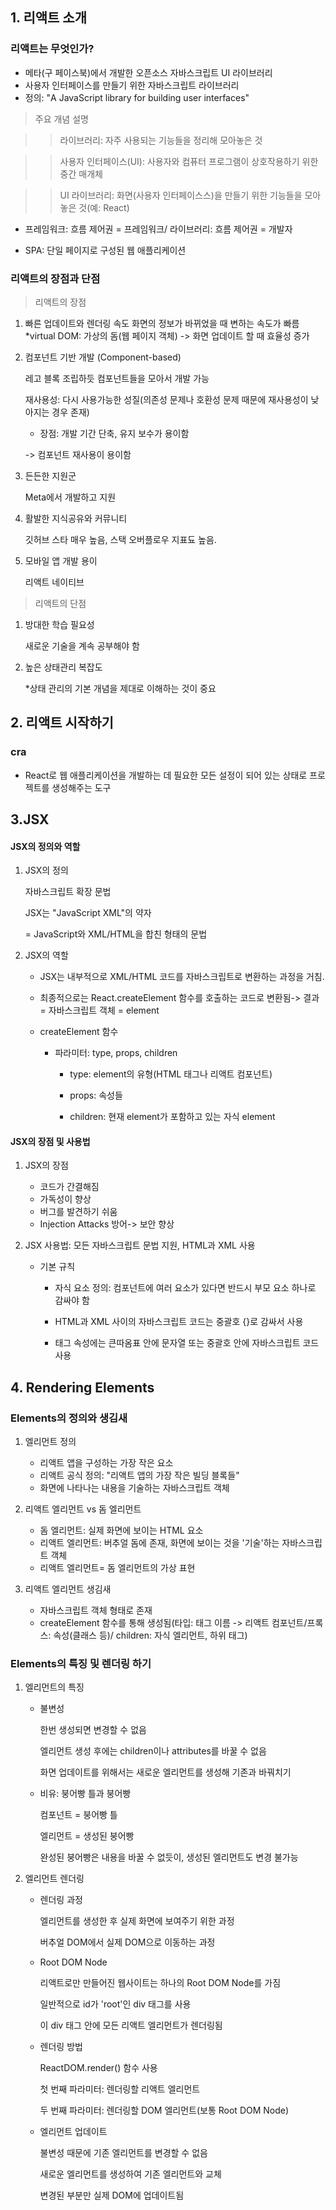 ## 1. 리액트 소개

### 리액트는 무엇인가?

- 메타(구 페이스북)에서 개발한 오픈소스 자바스크립트 UI 라이브러리
- 사용자 인터페이스를 만들기 위한 자바스크립트 라이브러리
- 정의: "A JavaScript library for building user interfaces"

> 주요 개념 설명

> > 라이브러리: 자주 사용되는 기능들을 정리해 모아놓은 것

> > 사용자 인터페이스(UI): 사용자와 컴퓨터 프로그램이 상호작용하기 위한 중간 매개체

> > UI 라이브러리: 화면(사용자 인터페이스스)을 만들기 위한 기능들을 모아놓은 것(예: React)

- 프레임워크: 흐름 제어권 = 프레임워크/ 라이브러리: 흐름 제어권 = 개발자

- SPA: 단일 페이지로 구성된 웹 애플리케이션

### 리액트의 장점과 단점

> 리액트의 장점

1. 빠른 업데이트와 렌더링 속도
   화면의 정보가 바뀌었을 때 변하는 속도가 빠름
   \*virtual DOM: 가상의 돔(웹 페이지 객체) -> 화면 업데이트 할 때 효율성 증가

2. 컴포넌트 기반 개발 (Component-based)

   레고 블록 조립하듯 컴포넌트들을 모아서 개발 가능

   재사용성: 다시 사용가능한 성질(의존성 문제나 호환성 문제 때문에 재사용성이 낮아지는 경우 존재)

   - 장점: 개발 기간 단축, 유지 보수가 용이함

   -> 컴포넌트 재사용이 용이함

3. 든든한 지원군

   Meta에서 개발하고 지원

4. 활발한 지식공유와 커뮤니티

   깃허브 스타 매우 높음, 스택 오버플로우 지표됴 높음.

5. 모바일 앱 개발 용이

   리액트 네이티브

> 리액트의 단점

1. 방대한 학습 필요성

   새로운 기술을 계속 공부해야 함

2. 높은 상태관리 복잡도

   \*상태 관리의 기본 개념을 제대로 이해하는 것이 중요

## 2. 리액트 시작하기

### cra

- React로 웹 애플리케이션을 개발하는 데 필요한 모든 설정이 되어 있는 상태로 프로젝트를 생성해주는 도구

## 3.JSX

#### JSX의 정의와 역할

1. JSX의 정의

   자바스크립트 확장 문법

   JSX는 "JavaScript XML"의 약자

   = JavaScript와 XML/HTML을 합친 형태의 문법

2. JSX의 역할

   - JSX는 내부적으로 XML/HTML 코드를 자바스크립트로 변환하는 과정을 거침.

   - 최종적으로는 React.createElement 함수를 호출하는 코드로 변환됨-> 결과 = 자바스크립트 객체 = element

   - createElement 함수

     - 파라미터: type, props, children

       - type: element의 유형(HTML 태그나 리액트 컴포넌트)

       - props: 속성들

       - children: 현재 element가 포함하고 있는 자식 element

#### JSX의 장점 및 사용법

1. JSX의 장점

   - 코드가 간결해짐
   - 가독성이 향상
   - 버그를 발견하기 쉬움
   - Injection Attacks 방어-> 보안 향상

2. JSX 사용법: 모든 자바스크립트 문법 지원, HTML과 XML 사용

   - 기본 규칙

     - 자식 요소 정의: 컴포넌트에 여러 요소가 있다면 반드시 부모 요소 하나로 감싸야 함

     - HTML과 XML 사이의 자바스크립트 코드는 중괄호 {}로 감싸서 사용

     - 태그 속성에는 큰따옴표 안에 문자열 또는 중괄호 안에 자바스크립트 코드 사용

## 4. Rendering Elements

### Elements의 정의와 생김새

1. 엘리먼트 정의

   - 리액트 앱을 구성하는 가장 작은 요소
   - 리액트 공식 정의: "리액트 앱의 가장 작은 빌딩 블록들"
   - 화면에 나타나는 내용을 기술하는 자바스크립트 객체

2. 리액트 엘리먼트 vs 돔 엘리먼트

   - 돔 엘리먼트: 실제 화면에 보이는 HTML 요소
   - 리액트 엘리먼트: 버추얼 돔에 존재, 화면에 보이는 것을 '기술'하는 자바스크립트 객체
   - 리액트 엘리먼트= 돔 엘리먼트의 가상 표현

3. 리액트 엘리먼트 생김새
   - 자바스크립트 객체 형태로 존재
   - createElement 함수를 통해 생성됨(타입: 태그 이름 -> 리액트 컴포넌트/프록스: 속성(클래스 등)/ children: 자식 엘리먼트, 하위 태그)

### Elements의 특징 및 렌더링 하기

1. 엘리먼트의 특징

   - 불변성

     한번 생성되면 변경할 수 없음

     엘리먼트 생성 후에는 children이나 attributes를 바꿀 수 없음

     화면 업데이트를 위해서는 새로운 엘리먼트를 생성해 기존과 바꿔치기

   - 비유: 붕어빵 틀과 붕어빵

     컴포넌트 = 붕어빵 틀

     엘리먼트 = 생성된 붕어빵

     완성된 붕어빵은 내용을 바꿀 수 없듯이, 생성된 엘리먼트도 변경 불가능

2. 엘리먼트 렌더링

   - 렌더링 과정

     엘리먼트를 생성한 후 실제 화면에 보여주기 위한 과정

     버추얼 DOM에서 실제 DOM으로 이동하는 과정

   - Root DOM Node

     리액트로만 만들어진 웹사이트는 하나의 Root DOM Node를 가짐

     일반적으로 id가 'root'인 div 태그를 사용

     이 div 태그 안에 모든 리액트 엘리먼트가 렌더링됨

   - 렌더링 방법

     ReactDOM.render() 함수 사용

     첫 번째 파라미터: 렌더링할 리액트 엘리먼트

     두 번째 파라미터: 렌더링할 DOM 엘리먼트(보통 Root DOM Node)

   - 엘리먼트 업데이트

     불변성 때문에 기존 엘리먼트를 변경할 수 없음

     새로운 엘리먼트를 생성하여 기존 엘리먼트와 교체

     변경된 부분만 실제 DOM에 업데이트됨
